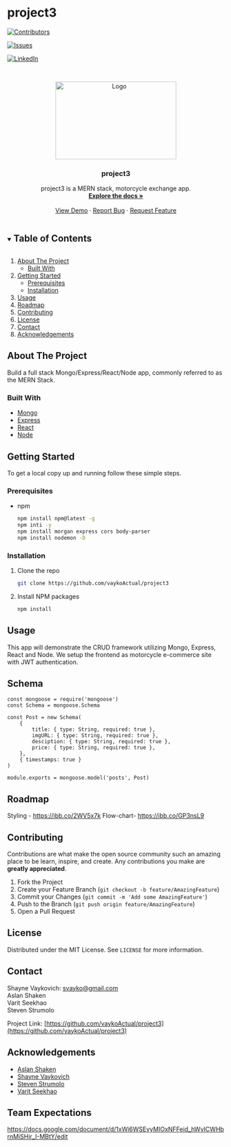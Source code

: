 # project3

<!--
*** Thanks for checking out the Best-README-Template. If you have a suggestion
*** that would make this better, please fork the repo and create a pull request
*** or simply open an issue with the tag "enhancement".
*** Thanks again! Now go create something AMAZING! :D
***
***
***
*** To avoid retyping too much info. Do a search and replace for the following:
*** github_username, repo_name, twitter_handle, email, project_title, project_description
-->



<!-- PROJECT SHIELDS -->
<!--
*** I'm using markdown "reference style" links for readability.
*** Reference links are enclosed in brackets [ ] instead of parentheses ( ).
*** See the bottom of this document for the declaration of the reference variables
*** for contributors-url, forks-url, etc. This is an optional, concise syntax you may use.
*** https://www.markdownguide.org/basic-syntax/#reference-style-links
-->
[![Contributors][contributors-shield]][contributors-url]
<!-- [![Forks][forks-shield]][forks-url] -->
<!-- [![Stargazers][stars-shield]][stars-url] -->
[![Issues][issues-shield]][issues-url]
<!-- [![MIT License][license-shield]][license-url] -->
[![LinkedIn][linkedin-shield]][linkedin-url]


<!-- PROJECT LOGO -->
<br />
<p align="center">
  <a href="https://github.com/https://github.com/vaykoActual/project3">
    <img src="https://st.automobilemag.com/uploads/sites/11/2017/01/The-Race-of-Gentlemen-05.jpg" alt="Logo" width="280" height="180">
  </a>

  <h3 align="center"><strong>project3</strong></h3>

  <p align="center">
    project3 is a MERN stack, motorcycle exchange app.
    <br />
    <a href="https://github.com/vaykoActual/project3"><strong>Explore the docs »</strong></a>
    <br />
    <br />
    <a href="https://github.com/github_username/repo_name">View Demo</a>
    ·
    <a href="https://github.com/vaykoActual/project3/issues">Report Bug</a>
    ·
    <a href="https://github.com/github_username/repo_name/issues">Request Feature</a>
  </p>
</p>



<!-- TABLE OF CONTENTS -->
<details open="open">
  <summary><h2 style="display: inline-block">Table of Contents</h2></summary>
  <ol>
    <li>
      <a href="#about-the-project">About The Project</a>
      <ul>
        <li><a href="#built-with">Built With</a></li>
      </ul>
    </li>
    <li>
      <a href="#getting-started">Getting Started</a>
      <ul>
        <li><a href="#prerequisites">Prerequisites</a></li>
        <li><a href="#installation">Installation</a></li>
      </ul>
    </li>
    <li><a href="#usage">Usage</a></li>
    <li><a href="#roadmap">Roadmap</a></li>
    <li><a href="#contributing">Contributing</a></li>
    <li><a href="#license">License</a></li>
    <li><a href="#contact">Contact</a></li>
    <li><a href="#acknowledgements">Acknowledgements</a></li>
  </ol>
</details>



<!-- ABOUT THE PROJECT -->
## About The Project

<!-- [![Product Name Screen Shot][product-screenshot]](https://example.com) -->

Build a full stack Mongo/Express/React/Node app, commonly referred to as the MERN Stack.

<!-- Here's a blank template to get started:
**To avoid retyping too much info. Do a search and replace with your text editor for the following:**
`github_username`, `repo_name`, `twitter_handle`, `email`, `project_title`, `project_description` -->


### Built With

* [Mongo]()
* [Express]()
* [React]()
* [Node]()





<!-- GETTING STARTED -->
## Getting Started

To get a local copy up and running follow these simple steps.

### Prerequisites

<!-- This is an example of how to list things you need to use the software and how to install them. -->
* npm
  ```sh
  npm install npm@latest -g
  npm inti -y
  npm install morgan express cors body-parser
  npm install nodemon -D
  ```

### Installation

1. Clone the repo
   ```sh
   git clone https://github.com/vaykoActual/project3
   ```
2. Install NPM packages
   ```sh
   npm install
   ```



<!-- USAGE EXAMPLES -->
## Usage

This app will demonstrate the CRUD framework utilizing Mongo, Express, React and Node. We setup the frontend as motorcycle e-commerce site with JWT authentication.

<!-- Use this space to show useful examples of how a project can be used. Additional screenshots, code examples and demos work well in this space. You may also link to more resources. -->

<!-- _For more examples, please refer to the [Documentation](https://example.com)_ -->


## Schema

```
const mongoose = require('mongoose')
const Schema = mongoose.Schema

const Post = new Schema(
    {
        title: { type: String, required: true },
        imgURL: { type: String, required: true },
        desciption: { type: String, required: true },
        price: { type: String, required: true },
    },
    { timestamps: true }
)

module.exports = mongoose.model('posts', Post)
```

<!-- ROADMAP -->
## Roadmap
Styling - https://ibb.co/2WV5x7k
Flow-chart- https://ibb.co/GP3nsL9



<!-- CONTRIBUTING -->
## Contributing

Contributions are what make the open source community such an amazing place to be learn, inspire, and create. Any contributions you make are **greatly appreciated**.

1. Fork the Project
2. Create your Feature Branch (`git checkout -b feature/AmazingFeature`)
3. Commit your Changes (`git commit -m 'Add some AmazingFeature'`)
4. Push to the Branch (`git push origin feature/AmazingFeature`)
5. Open a Pull Request



<!-- LICENSE -->
## License

Distributed under the MIT License. See `LICENSE` for more information.



<!-- CONTACT -->
## Contact

Shayne Vaykovich: svayko@gmail.com<br>
Aslan Shaken<br>
Varit Seekhao<br>
Steven Strumolo

Project Link: [https://github.com/vaykoActual/project3](https://github.com/vaykoActual/project3)



<!-- ACKNOWLEDGEMENTS -->
## Acknowledgements

* [Aslan Shaken]()
* [Shayne Vaykovich]()
* [Steven Strumolo]()
* [Varit Seekhao]()

## Team Expectations

https://docs.google.com/document/d/1xWi6WSEvyMIOxNFFeid_hWvICWHbrnMiSHir_I-MBtY/edit



<!-- MARKDOWN LINKS & IMAGES -->
<!-- https://www.markdownguide.org/basic-syntax/#reference-style-links -->
[contributors-shield]: https://img.shields.io/github/contributors/github_username/repo.svg?style=for-the-badge
[contributors-url]: https://github.com/vaykoActual/project3
[forks-shield]: https://img.shields.io/github/forks/github_username/repo.svg?style=for-the-badge
[forks-url]: https://github.com/vaykoActual/project3
[stars-shield]: https://img.shields.io/github/stars/github_username/repo.svg?style=for-the-badge
[stars-url]: https://github.com/vaykoActual/project3
[issues-shield]: https://img.shields.io/github/issues/github_username/repo.svg?style=for-the-badge
[issues-url]: https://github.com/vaykoActual/project3/issues
[license-shield]: https://img.shields.io/github/license/github_username/repo.svg?style=for-the-badge
[license-url]: https://github.com/github_username/repo/blob/master/LICENSE.txt
[linkedin-shield]: https://img.shields.io/badge/-LinkedIn-black.svg?style=for-the-badge&logo=linkedin&colorB=555
[linkedin-url]: https://linkedin.com/in/github_username
